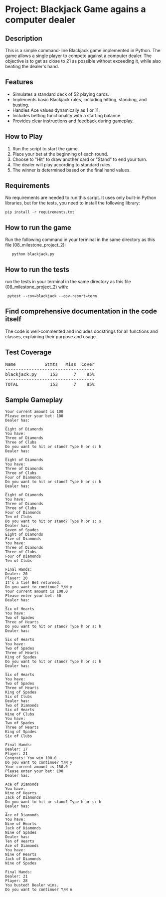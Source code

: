 # Project: Blackjack Game agains a computer dealer

## Description
This is a simple command-line Blackjack game implemented in Python. The game allows a single player to compete against a computer dealer. The objective is to get as close to 21 as possible without exceeding it, while also beating the dealer's hand.

## Features
- Simulates a standard deck of 52 playing cards.
- Implements basic Blackjack rules, including hitting, standing, and busting.
- Handles Ace values dynamically as 1 or 11.
- Includes betting functionality with a starting balance.
- Provides clear instructions and feedback during gameplay.

## How to Play
1. Run the script to start the game.
2. Place your bet at the beginning of each round.
3. Choose to "Hit" to draw another card or "Stand" to end your turn.
4. The dealer will play according to standard rules.
5. The winner is determined based on the final hand values.

## Requirements
No requirements are needed to run this script. It uses only built-in Python libraries, but for the tests, you need to install the following library:
 ```text 
 pip install -r requirements.txt
 ```

## How to run the game
Run the following command in your terminal in the same directory as this file (08_milestone_project_2):
 ```text
    python blackjack.py
```

## How to run the tests
run the tests in your terminal in the same directory as this file (08_milestone_project_2) with:
 ```text
  pytest --cov=blackjack --cov-report=term
  ```

## Find comprehensive documentation in the code itself
The code is well-commented and includes docstrings for all functions and classes, explaining their purpose and usage.

## Test Coverage
<pre markdown>
Name           Stmts   Miss  Cover
----------------------------------
blackjack.py     153      7    95%
----------------------------------
TOTAL            153      7    95%
</pre>

## Sample Gameplay
```text
Your current amount is 100
Please enter your bet: 100
Dealer has:
_
Eight of Diamonds
You have:
Three of Diamonds
Three of Clubs
Do you want to hit or stand? Type h or s: h
Dealer has:
_
Eight of Diamonds
You have:
Three of Diamonds
Three of Clubs
Four of Diamonds
Do you want to hit or stand? Type h or s: h
Dealer has:
_
Eight of Diamonds
You have:
Three of Diamonds
Three of Clubs
Four of Diamonds
Ten of Clubs
Do you want to hit or stand? Type h or s: s
Dealer has:
Seven of Spades
Eight of Diamonds
Five of Diamonds
You have:
Three of Diamonds
Three of Clubs
Four of Diamonds
Ten of Clubs

Final Hands:
Dealer: 20
Player: 20
It's a tie! Bet returned.
Do you want to continue? Y/N y
Your current amount is 100.0
Please enter your bet: 50
Dealer has:
_
Six of Hearts
You have:
Two of Spades
Three of Hearts
Do you want to hit or stand? Type h or s: h
Dealer has:
_
Six of Hearts
You have:
Two of Spades
Three of Hearts
King of Spades
Do you want to hit or stand? Type h or s: h
Dealer has:
_
Six of Hearts
You have:
Two of Spades
Three of Hearts
King of Spades
Six of Clubs
Dealer has:
Two of Diamonds
Six of Hearts
Nine of Clubs
You have:
Two of Spades
Three of Hearts
King of Spades
Six of Clubs

Final Hands:
Dealer: 17
Player: 21
Congrats! You win 100.0
Do you want to continue? Y/N y
Your current amount is 150.0
Please enter your bet: 100
Dealer has:
_
Ace of Diamonds
You have:
Nine of Hearts
Jack of Diamonds
Do you want to hit or stand? Type h or s: h
Dealer has:
_
Ace of Diamonds
You have:
Nine of Hearts
Jack of Diamonds
Nine of Spades
Dealer has:
Ten of Hearts
Ace of Diamonds
You have:
Nine of Hearts
Jack of Diamonds
Nine of Spades

Final Hands:
Dealer: 21
Player: 28
You busted! Dealer wins.
Do you want to continue? Y/N n
```


